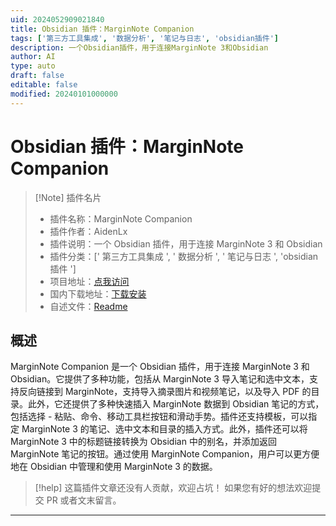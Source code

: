 ```yaml
---
uid: 2024052909021840
title: Obsidian 插件：MarginNote Companion
tags: ['第三方工具集成', '数据分析', '笔记与日志', 'obsidian插件']
description: 一个Obsidian插件，用于连接MarginNote 3和Obsidian
author: AI
type: auto
draft: false
editable: false
modified: 20240101000000
---
```


# Obsidian 插件：MarginNote Companion

> [!Note] 插件名片
> - 插件名称：MarginNote Companion
> - 插件作者：AidenLx
> - 插件说明：一个 Obsidian 插件，用于连接 MarginNote 3 和 Obsidian
> - 插件分类：[' 第三方工具集成 ', ' 数据分析 ', ' 笔记与日志 ', 'obsidian 插件 ']
> - 项目地址：[点我访问](https://github.com/aidenlx/marginnote-companion)
> - 国内下载地址：[下载安装](https://pkmer.cn/products/plugin/pluginMarket/?marginnote-companion)
> - 自述文件：[Readme](https://ghproxy.net/https://raw.githubusercontent.com/aidenlx/marginnote-companion/master/README.md)

## 概述

MarginNote Companion 是一个 Obsidian 插件，用于连接 MarginNote 3 和 Obsidian。它提供了多种功能，包括从 MarginNote 3 导入笔记和选中文本，支持反向链接到 MarginNote，支持导入摘录图片和视频笔记，以及导入 PDF 的目录。此外，它还提供了多种快速插入 MarginNote 数据到 Obsidian 笔记的方式，包括选择 - 粘贴、命令、移动工具栏按钮和滑动手势。插件还支持模板，可以指定 MarginNote 3 的笔记、选中文本和目录的插入方式。此外，插件还可以将 MarginNote 3 中的标题链接转换为 Obsidian 中的别名，并添加返回 MarginNote 笔记的按钮。通过使用 MarginNote Companion，用户可以更方便地在 Obsidian 中管理和使用 MarginNote 3 的数据。

> [!help]
> 这篇插件文章还没有人贡献，欢迎占坑！
> 如果您有好的想法欢迎提交 PR 或者文末留言。

---



